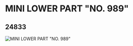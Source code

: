 # MINI LOWER PART "NO. 989"
## 24833
![MINI LOWER PART "NO. 989"](https://lc-www-live-s.legocdn.com/media/bricks/5/2/6135214.jpg)